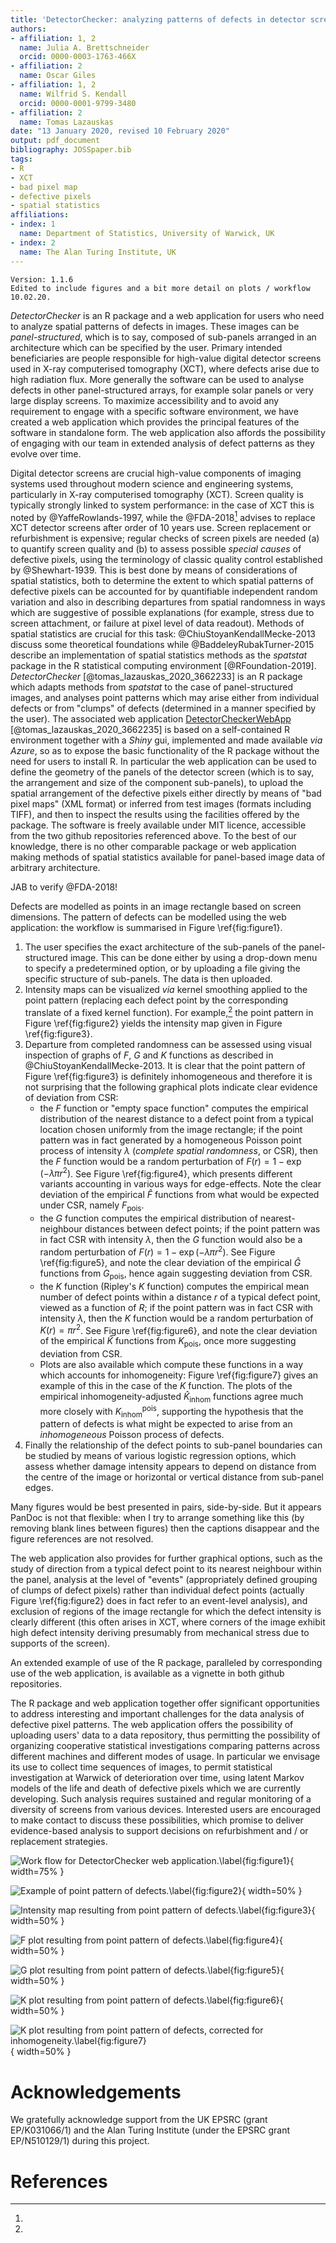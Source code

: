 ```yaml
---
title: 'DetectorChecker: analyzing patterns of defects in detector screens'
authors:
- affiliation: 1, 2
  name: Julia A. Brettschneider
  orcid: 0000-0003-1763-466X
- affiliation: 2
  name: Oscar Giles
- affiliation: 1, 2
  name: Wilfrid S. Kendall
  orcid: 0000-0001-9799-3480
- affiliation: 2
  name: Tomas Lazauskas
date: "13 January 2020, revised 10 February 2020"
output: pdf_document
bibliography: JOSSpaper.bib
tags:
- R
- XCT
- bad pixel map
- defective pixels
- spatial statistics
affiliations:
- index: 1
  name: Department of Statistics, University of Warwick, UK
- index: 2
  name: The Alan Turing Institute, UK
---
```


```
Version: 1.1.6
Edited to include figures and a bit more detail on plots / workflow 10.02.20.
```

_DetectorChecker_ is an R package and a web application for
users who need to analyze spatial patterns of defects in images.
These images can be _panel-structured_, which is to say,
composed of sub-panels arranged in an architecture which can be
specified by the user.
Primary intended beneficiaries are people responsible for
high-value digital detector screens used in X-ray computerised tomography (XCT),
where defects arise due to high radiation flux.
More generally the software can be used to analyse defects in other
panel-structured arrays, for example solar panels or very large display screens.
To maximize accessibility and to avoid any requirement to engage with a specific software environment,
we have created a web application which provides
the principal features of the software in standalone form.
The web application also affords the possibility of engaging with our team in extended analysis
of defect patterns as they evolve over time.


Digital detector screens are crucial high-value components of imaging systems used throughout
modern science  and engineering systems, particularly in X-ray computerised tomography (XCT).
Screen quality is typically strongly linked to system performance:
in the case of XCT this is noted by @YaffeRowlands-1997,
while the @FDA-2018[^3] advises to replace XCT detector screens after order of 10 years use.
Screen replacement or refurbishment is expensive;
regular checks of screen pixels are needed (a) to quantify screen quality
and (b) to assess possible _special causes_ of defective pixels,
using the terminology of classic quality control established by @Shewhart-1939.
This is best done by means of considerations of spatial statistics,
both to determine the extent to which spatial patterns of defective pixels
can be accounted for by quantifiable independent random variation
and also in describing departures from spatial randomness in ways
which are suggestive of possible explanations (for example, stress due
to screen attachment, or failure at pixel level of data readout).
Methods of spatial statistics are crucial for this task: @ChiuStoyanKendallMecke-2013
discuss some theoretical foundations
while
@BaddeleyRubakTurner-2015 describe an implementation of spatial statistics methods as the _spatstat_ package in the
R statistical computing environment [@RFoundation-2019].
_DetectorChecker_ [@tomas_lazauskas_2020_3662233] is an R package which adapts methods from _spatstat_ to the case of panel-structured images,
and analyses point patterns which may arise either from
individual defects or from "clumps" of defects (determined in a manner specified by the user).
The associated web application
[DetectorCheckerWebApp](https://detectorchecker.azurewebsites.net/)
[@tomas_lazauskas_2020_3662235]
is based on a self-contained R environment together
with a _Shiny_ gui, implemented and made available _via_ _Azure_, so as to expose the
basic functionality of the R package without the need for users to install R.
In particular the web application  can be used
to define the geometry of the panels of the detector screen
(which is to say, the arrangement and size of the component sub-panels),
to upload the spatial arrangement of the defective pixels either
directly by means of "bad pixel maps" (XML format) or inferred from test images (formats including TIFF),
and then to inspect the results using the facilities offered
by the package.
The software is freely available under MIT licence, accessible from the two github repositories
referenced above.
To the best of our knowledge, there is no other comparable package or web application
making methods of spatial statistics available for panel-based image data of arbitrary architecture.

[^3]:
  JAB to verify @FDA-2018!


Defects are modelled as points in an image rectangle based on screen dimensions.
The pattern of defects can be modelled using the web application: the workflow is
summarised in Figure \ref{fig:figure1}.

1. The user specifies the exact architecture
of the sub-panels of the panel-structured image.
This can be done either by using a drop-down menu to specify a predetermined option,
or by uploading a file giving the specific structure of sub-panels.
The data is then uploaded.
2. Intensity maps can be visualized _via_ kernel smoothing applied to the point pattern
(replacing each defect point by the corresponding translate of a fixed kernel function).
For example,[^4] the point pattern in Figure \ref{fig:figure2} yields the intensity map given in Figure \ref{fig:figure3}.
3. Departure from completed randomness can be assessed using visual inspection of graphs
of $F$, $G$ and $K$ functions as described in @ChiuStoyanKendallMecke-2013. It is clear that the
point pattern of Figure \ref{fig:figure3} is definitely inhomogeneous and therefore it is
not surprising that the following graphical plots
indicate clear evidence of deviation from CSR:
    + the $F$ function or "empty space function"
    computes the empirical distribution of the nearest distance to a defect point from a typical location
    chosen uniformly from the image rectangle; if the point pattern was in fact
    generated by a homogeneous Poisson
    point process of intensity $\lambda$ (_complete spatial randomness_, or CSR), then
    the $F$ function would be a random perturbation of $F(r)=1-\exp(-\lambda \pi r^2)$. See Figure \ref{fig:figure4},
    which presents different
    variants accounting in various ways for edge-effects.
    Note the clear deviation of the empirical $\hat{F}$ functions from what would be expected under CSR, namely  $F_\text{pois}$.
    + the $G$ function computes the empirical distribution of nearest-neighbour distances between defect points; if the point pattern was in fact CSR with intensity $\lambda$, then the $G$ function would also be a random perturbation of $F(r)=1-\exp(-\lambda \pi r^2)$. See Figure \ref{fig:figure5}, and note the clear deviation of the empirical $\hat{G}$ functions from $G_\text{pois}$, hence again suggesting deviation from CSR.
    + the $K$ function (Ripley's $K$ function) computes the empirical mean number of defect points within a distance $r$ of a typical defect point, viewed as a function of $R$; if the point pattern was in fact CSR with intensity $\lambda$, then the $K$ function would be a random perturbation of $K(r)=\pi r^2$. See Figure \ref{fig:figure6}, and note the clear deviation of the empirical $\hat{K}$ functions from $K_\text{pois}$, once more suggesting deviation from CSR.
    + Plots are also available which compute these functions in a way which accounts for inhomogeneity:
    Figure \ref{fig:figure7} gives an example of this in the case of the $K$ function. The plots of the empirical inhomogeneity-adjusted $\hat{K}_\text{inhom}$ functions agree much more closely with
    $K^\text{pois}_\text{inhom}$, supporting the hypothesis that the pattern of defects is what
    might be expected to arise from an _inhomogeneous_ Poisson process of defects.
4. Finally the relationship of the defect points to sub-panel boundaries can be studied by means of various logistic regression options, which assess whether damage intensity appears to depend on distance from the centre of the image or horizontal or vertical distance from sub-panel edges.

[^4]:
Many figures would be best presented in pairs, side-by-side. But it appears PanDoc is not that flexible: when I try to arrange something like this (by removing blank lines between figures) then the captions disappear and the figure references are not resolved.


The web application also provides for further graphical options,
such as the study of direction from a typical defect point to
its nearest neighbour within the panel,
analysis at the level of "events" (appropriately defined grouping of clumps of defect pixels) rather than individual defect points (actually Figure \ref{fig:figure2} does in fact refer to an event-level analysis),
and exclusion of regions of the image rectangle for which the defect intensity is clearly different
(this often arises in XCT, where corners of the image exhibit high defect intensity deriving presumably from mechanical
stress due to supports of the screen).




An extended example of use of the R package, paralleled by corresponding use of the web application,
is available as a vignette in both github repositories.

The R package and web application together offer significant
opportunities to address interesting and important challenges for the data analysis of defective pixel patterns.
The web application offers the possibility of uploading users' data to
a data repository, thus permitting the possibility of organizing cooperative
statistical investigations comparing patterns across different machines and
different modes of usage. In particular we envisage its use to collect
time sequences of images, to permit statistical investigation at Warwick
of deterioration over time, using latent Markov models
of the life and death of defective pixels which we are currently developing.
Such analysis requires sustained and regular monitoring of a diversity
of screens from various devices.
Interested users are encouraged to make contact to discuss these possibilities,
which promise to deliver evidence-based analysis
to support decisions on refurbishment and / or replacement
strategies.

![Work flow for DetectorChecker web application.\label{fig:figure1}](figure1.png){ width=75% }

![Example of point pattern of defects.\label{fig:figure2}](figure2.png){ width=50% }

![Intensity map resulting from point pattern of defects.\label{fig:figure3}](figure3.png){ width=50% }

![$F$ plot resulting from point pattern of defects.\label{fig:figure4}](figure4.png){ width=50% }

![$G$ plot resulting from point pattern of defects.\label{fig:figure5}](figure5.png){ width=50% }

![$K$ plot resulting from point pattern of defects.\label{fig:figure6}](figure6.png){ width=50% }

![$K$ plot resulting from point pattern of defects, corrected for inhomogeneity.\label{fig:figure7}](figure7.png){ width=50% }



# Acknowledgements

We gratefully acknowledge support from the UK EPSRC (grant EP/K031066/1)
and the Alan Turing Institute (under the EPSRC
grant EP/N510129/1) during this project.



# References

